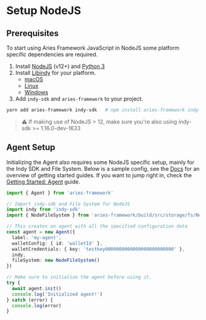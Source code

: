 # Setup NodeJS

## Prerequisites

To start using Aries Framework JavaScript in NodeJS some platform specific dependencies are required.

1. Install [NodeJS](https://nodejs.org) (v12+) and [Python 3](https://www.python.org/downloads/)
2. Install [Libindy](https://github.com/hyperledger/indy-sdk) for your platform.
   - [macOS](../docs/libindy/macos.md)
   - [Linux](../docs/libindy/linux.md)
   - [Windows](../docs/libindy/windows.md)
3. Add `indy-sdk` and `aries-framework` to your project.

```bash
yarn add aries-framework indy-sdk   # npm install aries-framework indy-sdk
```

> ⚠️ If making use of NodeJS > 12, make sure you're also using indy-sdk >= 1.16.0-dev-1633

## Agent Setup

Initializing the Agent also requires some NodeJS specific setup, mainly for the Indy SDK and File System. Below is a sample config, see the [Docs](./README.md) for an overview of getting started guides. If you want to jump right in, check the [Getting Started: Agent](./getting-started/0-agent.md) guide.

```ts
import { Agent } from 'aries-framework'

// Import indy-sdk and File System for NodeJS
import indy from 'indy-sdk'
import { NodeFileSystem } from 'aries-framework/build/src/storage/fs/NodeFileSystem'

// This creates an agent with all the specified configuration data
const agent = new Agent({
  label: 'my-agent',
  walletConfig: { id: 'walletId' },
  walletCredentials: { key: 'testkey0000000000000000000000000' },
  indy,
  fileSystem: new NodeFileSystem()
})

// Make sure to initialize the agent before using it.
try {
  await agent.init()
  console.log('Initialized agent!')
} catch (error) {
  console.log(error)
}
```
